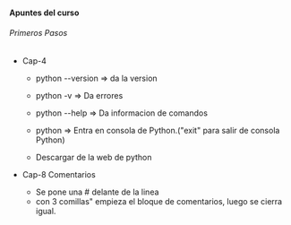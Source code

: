 #### Apuntes del curso

###### Primeros Pasos
* Cap-4
    * python --version => da la version
    * python -v => Da errores


    * python --help => Da informacion de comandos
    * python => Entra en consola de Python.("exit" para salir de consola Python)


    * Descargar de la web de python

* Cap-8 Comentarios
    * Se pone una # delante de la linea 
    * con 3 comillas" empieza el bloque de comentarios, luego se cierra igual.

